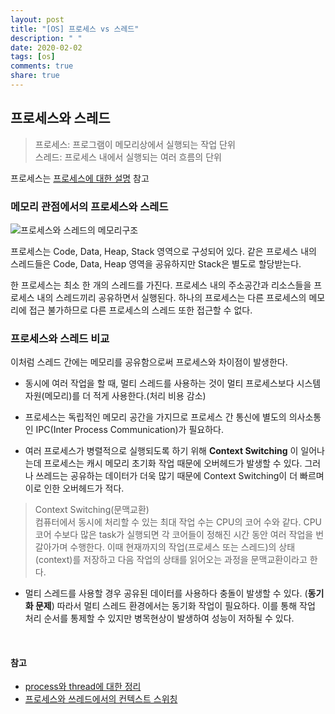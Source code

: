 ```yaml
---
layout: post
title: "[OS] 프로세스 vs 스레드"
description: " "
date: 2020-02-02
tags: [os]
comments: true
share: true
---
```


## 프로세스와 스레드
>프로세스: 프로그램이 메모리상에서 실행되는 작업 단위<br/>
스레드: 프로세스 내에서 실행되는 여러 흐름의 단위

프로세스는 [프로세스에 대한 설명](PCB와-문맥교환.md) 참고

### 메모리 관점에서의 프로세스와 스레드
![프로세스와 스레드의 메모리구조](https://3.bp.blogspot.com/-48jGYGjezNs/XBxHz8Q-V-I/AAAAAAAAALw/xfDjGMMDA18vnn-_znnPV-Ly56L6DkbywCLcBGAs/s1600/Screen%2BShot%2B2018-12-21%2Bat%2B10.54.06%2BAM.png)

프로세스는 Code, Data, Heap, Stack 영역으로 구성되어 있다. 같은 프로세스 내의 스레드들은 Code, Data, Heap 영역을 공유하지만 Stack은 별도로 할당받는다.

한 프로세스는 최소 한 개의 스레드를 가진다. 프로세스 내의 주소공간과 리소스들을 프로세스 내의 스레드끼리 공유하면서 실행된다. 하나의 프로세스는 다른 프로세스의 메모리에 접근 불가하므로 다른 프로세스의 스레드 또한 접근할 수 없다.


### 프로세스와 스레드 비교
이처럼 스레드 간에는 메모리를 공유함으로써 프로세스와 차이점이 발생한다.

-  동시에 여러 작업을 할 때, 멀티 스레드를 사용하는 것이 멀티 프로세스보다 시스템 자원(메모리)를 더 적게 사용한다.(처리 비용 감소)

- 프로세스는 독립적인 메모리 공간을 가지므로 프로세스 간 통신에 별도의 의사소통인 IPC(Inter Process Communication)가 필요하다.

- 여러 프로세스가 병렬적으로 실행되도록 하기 위해 **Context Switching** 이 일어나는데 프로세스는 캐시 메모리 초기화 작업 때문에 오버헤드가 발생할 수 있다. 그러나 쓰레드는 공유하는 데이터가 더욱 많기 때문에 Context Switching이 더 빠르며 이로 인한 오버헤드가 적다.
>Context Switching(문맥교환)<br/>
컴퓨터에서 동시에 처리할 수 있는 최대 작업 수는 CPU의 코어 수와 같다. CPU 코어 수보다 많은 task가 실행되면 각 코어들이 정해진 시간 동안 여러 작업을 번갈아가며 수행한다. 이때 현재까지의 작업(프로세스 또는 스레드)의 상태(context)를 저장하고 다음 작업의 상태를 읽어오는 과정을 문맥교환이라고 한다.

- 멀티 스레드를 사용할 경우 공유된 데이터를 사용하다 충돌이 발생할 수 있다. (**동기화 문제**) 따라서 멀티 스레드 환경에서는 동기화 작업이 필요하다. 이를 통해 작업 처리 순서를 통제할 수 있지만 병목현상이 발생하여 성능이 저하될 수 있다.
<br/>

#### 참고
- [process와 thread에 대한 정리](https://magi82.github.io/process-thread/)
- [프로세스와 쓰레드에서의 컨텍스트 스위칭](https://agh2o.tistory.com/12)
